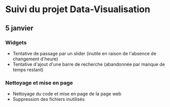 # Suivi du projet Data-Visualisation

## 5 janvier

### Widgets
- Tentative de passage par un slider (inutile en raison de l'absence de changement d'heure)
- Tentative d'ajout d'une barre de recherche (abandonnée par manque de temps restant)

### Nettoyage et mise en page
- Nettoyage du code et mise en page de la page web
- Suppression des fichiers inutilisés